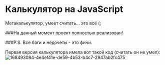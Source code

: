 # Калькулятор на JavaScript

Мегакалькулятор, умеет считать... это всё (;


###На данный момент проект полностью реализован!

###P.S. Все баги и недочеты - это фичи.


Первая версия калькулятора имела вот такой код (считать он не умел): 
![168493084-4e4ef41e-de59-4b53-b4c7-2947ab2fc475](https://user-images.githubusercontent.com/83610362/170727233-b9e8be20-70c4-49a1-8c65-1e3b3b41409f.png)
